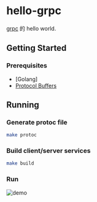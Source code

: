 # hello-grpc

[grpc](https://grpc.io/) 的 hello world.

## Getting Started

### Prerequisites

* [Golang]
* [Protocol Buffers](https://developers.google.com/protocol-buffers)

## Running

### Generate protoc file

```bash
make protoc
```

### Build client/server services

```bash
make build
```

### Run

![demo](https://storage.googleapis.com/chiehting.com/github/hello-grpc-1.png)
